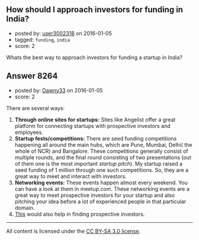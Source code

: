 ## How should I approach investors for funding in India?

- posted by: [user3002318](https://stackexchange.com/users/3598313/user3002318) on 2016-01-05
- tagged: `funding`, `india`
- score: 2

<p>Whats the best way to approach investors for funding a startup in India?</p>



## Answer 8264

- posted by: [Dawny33](https://stackexchange.com/users/6444670/dawny33) on 2016-01-05
- score: 2

<p>There are several ways:</p>

<ol>
<li><strong>Through online sites for startups:</strong> Sites like Angelist offer a great platform for connecting startups with prospective investors and employees.</li>
<li><strong>Startup fests/competitions:</strong> There are seed funding competitions happening all around the main hubs, which are Pune, Mumbai, Delhi( the whole of NCR) and Bangalore. These competitions generally consist of multiple rounds, and the final round consisting of two presentations (out of them one is the most important <em>startup pitch</em>). My startup raised a seed funding of 1 million through one such competitions. So, they are a great way to meet and interact with investors.</li>
<li><strong>Networking events:</strong> These events happen almost every weekend. You can have a look at them in meetup.com.  These networking events are a great way to meet prospective investors for your startup and also pitching your idea before a lot of experienced people in that particular domain.</li>
<li><a href="https://startups.stackexchange.com/a/7402/5834">This</a> would also help in finding prospective investors.</li>
</ol>




---

All content is licensed under the [CC BY-SA 3.0 license](https://creativecommons.org/licenses/by-sa/3.0/).
